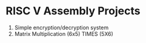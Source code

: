 # RISC V Assembly Projects
1. Simple encryption/decryption system
2. Matrix Multiplication (6x5) TIMES (5X6)
